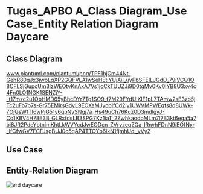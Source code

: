 # Tugas_APBO A_Class Diagram_Use Case_Entity Relation Diagram Daycare
## Class Diagram 
www.plantuml.com/plantuml/png/TPF1hjCm44Nt-GehR80gJx3jwbLqXP2GQFVLA1wSeHEtiYUjAiI_uyPbSFEILJGdD_79jVCQ1O8CFLSjGupcUm3lzWEOtvKnAxA7Vs1joCkTUUZJi9D0tgMv0Kv0IYB8U3xv4c4Fn0LO1NGK1SENZjY-_t17mzc2u1ObHMD65yBhcDYr7Tg1SO9_f7M29FYdUlXlF1pL7TAmw2sE3zo5jTc2uFo7p7s-Gr75EMirsGdyL9EOXaMJyobIfCd2ly1UWVMPWEqfs8q8UWk-7OjGsWfTI6wPjG51y6qpNySNgj7a_Hs49uCh76Kuz0D3mdlgyJ-Co1XBV4H78E3B_GLRxfdsLB3SPG7Kz1iaT_2ZwhkaodbMLm7l7B3kt6ega5a7bi8JR2PdeYbtnimKhtLkWVYcdJwEODcn_ZVrvzeqZQa_lRnyhFDnN9iEOfNxr_lfCfwGV7FCFJsgBUJ0c5qAP4TTOYb6lkN1fjmhUdl_vVy2
## Use Case

## Entity-Relation Diagram
![erd daycare](https://github.com/FarhanRamadhan23/Tugas-APBO-erd-usecase-class-diagram/assets/167953699/6901484c-b099-484c-8fdd-0a1481af2327)
